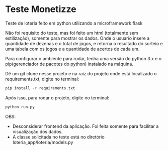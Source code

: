# Teste Monetizze

Teste de loteria feito em python utilizando a microframework flask

Não foi requisito do teste, mas foi feito um html (totalmente sem estilização), somente para mostrar os dados. Onde o usuario insere a quantidade de dezenas e o total de jogos, e retorna o resultado do sorteio e uma tabela com os jogos e a quantidade de acertos de cada um. 


Para configurar o ambiente para rodar, tenha uma versão do python 3.x e o pip(gerenciador de pacotes do python) instalado na máquina.

Dê um git clone nesse projeto e na raiz do projeto onde está localizado o requirements.txt, digite no terminal:

```sh
pip install -r requirements.txt
```
Após isso, para rodar o projeto, digite no terminal:

```sh
python run.py
```

OBS: 
 - Desconsiderar frontend da aplicação. Foi feita somente para facilitar a visualização dos dados.
 - A classe solicitada no teste está no diretório loteria_app/loteria/models.py